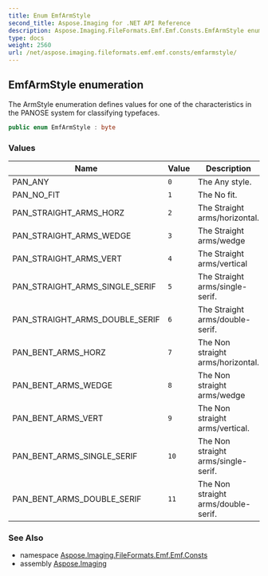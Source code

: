 ```yaml
---
title: Enum EmfArmStyle
second_title: Aspose.Imaging for .NET API Reference
description: Aspose.Imaging.FileFormats.Emf.Emf.Consts.EmfArmStyle enum. The ArmStyle enumeration defines values for one of the characteristics in the PANOSE system for classifying typefaces
type: docs
weight: 2560
url: /net/aspose.imaging.fileformats.emf.emf.consts/emfarmstyle/
---
```

## EmfArmStyle enumeration

The ArmStyle enumeration defines values for one of the characteristics in the PANOSE system for classifying typefaces.

```csharp
public enum EmfArmStyle : byte
```

### Values

| Name | Value | Description |
| --- | --- | --- |
| PAN_ANY | `0` | The Any style. |
| PAN_NO_FIT | `1` | The No fit. |
| PAN_STRAIGHT_ARMS_HORZ | `2` | The Straight arms/horizontal. |
| PAN_STRAIGHT_ARMS_WEDGE | `3` | The Straight arms/wedge |
| PAN_STRAIGHT_ARMS_VERT | `4` | The Straight arms/vertical |
| PAN_STRAIGHT_ARMS_SINGLE_SERIF | `5` | The Straight arms/single-serif. |
| PAN_STRAIGHT_ARMS_DOUBLE_SERIF | `6` | The Straight arms/double-serif. |
| PAN_BENT_ARMS_HORZ | `7` | The Non straight arms/horizontal. |
| PAN_BENT_ARMS_WEDGE | `8` | The Non straight arms/wedge |
| PAN_BENT_ARMS_VERT | `9` | The Non straight arms/vertical. |
| PAN_BENT_ARMS_SINGLE_SERIF | `10` | The Non straight arms/single-serif. |
| PAN_BENT_ARMS_DOUBLE_SERIF | `11` | The Non straight arms/double-serif. |

### See Also

* namespace [Aspose.Imaging.FileFormats.Emf.Emf.Consts](../../aspose.imaging.fileformats.emf.emf.consts/)
* assembly [Aspose.Imaging](../../)


